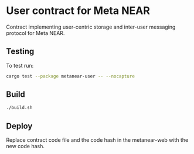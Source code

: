 # User contract for Meta NEAR

Contract implementing user-centric storage and inter-user messaging protocol for Meta NEAR.

## Testing
To test run:
```bash
cargo test --package metanear-user -- --nocapture
```

## Build
```bash
./build.sh
```

## Deploy
Replace contract code file and the code hash in the metanear-web with the new code hash.
